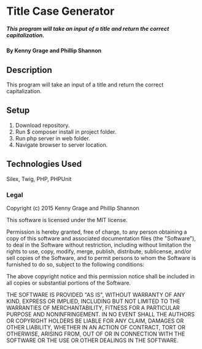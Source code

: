# Title Case Generator

##### This program will take an input of a title and return the correct capitalization.

#### By Kenny Grage and Phillip Shannon

## Description

This program will take an input of a title and return the correct capitalization.

## Setup

1. Download repository.
2. Run $ composer install in project folder.
3. Run php server in web folder.
4. Navigate browser to server location.

## Technologies Used

Silex, Twig, PHP, PHPUnit

### Legal

Copyright (c) 2015 Kenny Grage and Phillip Shannon

This software is licensed under the MIT license.

Permission is hereby granted, free of charge, to any person obtaining a copy
of this software and associated documentation files (the "Software"), to deal
in the Software without restriction, including without limitation the rights
to use, copy, modify, merge, publish, distribute, sublicense, and/or sell
copies of the Software, and to permit persons to whom the Software is
furnished to do so, subject to the following conditions:

The above copyright notice and this permission notice shall be included in
all copies or substantial portions of the Software.

THE SOFTWARE IS PROVIDED "AS IS", WITHOUT WARRANTY OF ANY KIND, EXPRESS OR
IMPLIED, INCLUDING BUT NOT LIMITED TO THE WARRANTIES OF MERCHANTABILITY,
FITNESS FOR A PARTICULAR PURPOSE AND NONINFRINGEMENT. IN NO EVENT SHALL THE
AUTHORS OR COPYRIGHT HOLDERS BE LIABLE FOR ANY CLAIM, DAMAGES OR OTHER
LIABILITY, WHETHER IN AN ACTION OF CONTRACT, TORT OR OTHERWISE, ARISING FROM,
OUT OF OR IN CONNECTION WITH THE SOFTWARE OR THE USE OR OTHER DEALINGS IN
THE SOFTWARE.
